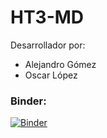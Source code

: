 # HT3-MD

Desarrollador por:
- Alejandro Gómez
- Oscar López

### Binder:
[![Binder](https://mybinder.org/badge_logo.svg)](https://mybinder.org/v2/gh/aleg001/HT3-MD/HEAD)
